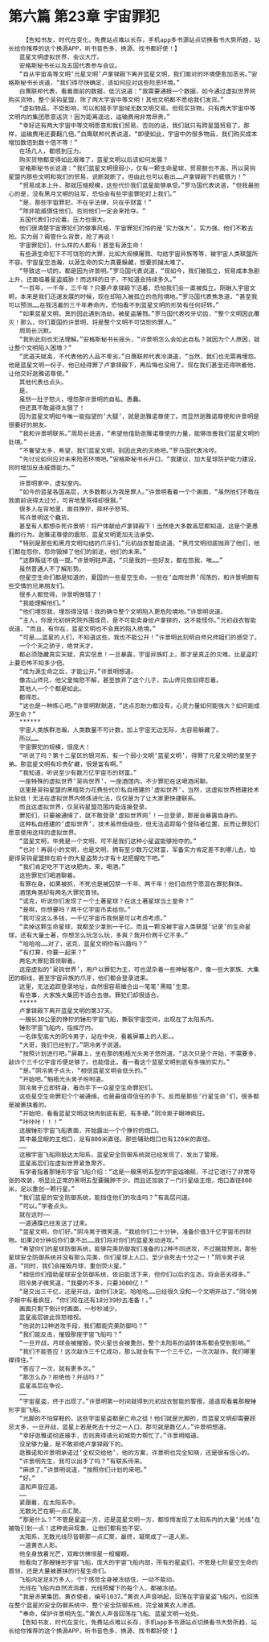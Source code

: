 # 第六篇 第23章 宇宙罪犯
        【告知书友，时代在变化，免费站点难以长存，手机app多书源站点切换看书大势所趋，站长给你推荐的这个换源APP，听书音色多、换源、找书都好使！】
       蓝星文明虚拟世界，会议大厅。
       安格斯秘书长以及五国代表参与会议。
       “自从宇宙高等文明‘元星文明’卢拿铎殿下离开蓝星文明，我们面对的环境便愈加恶劣。”安格斯秘书长说道，“我们得尽快确定，该如何应对这些险恶环境。”
       白鹰联邦代表，看着面前的数据，低沉说道：“我需要通报一个数据，如今通过虚拟世界网购买货物，整个吴钩星盟，除了两大宇宙中等文明！其他文明都不愿给我们发货。”
       “虚拟物品，不受影响，可以和猎手宇宙域无数文明交易。但现实货物，只有两大宇宙中等文明内的集团愿意送货！因为距离遥远，运输费用非常昂贵。”
       “幸好还有两大宇宙中等文明愿意和我们贸易，否则的话，我们就只有跨星盟贸易了。那样，运输费用还要翻几倍。”白鹰联邦代表说道，“即便如此，宇宙中的很多物品，我们购买成本增加数倍到数十倍不等！”
       在场几人，都感到压力。
       购买货物都变得如此艰难了，蓝星文明以后该如何发展？
       安格斯秘书长说道：“我们蓝星文明很弱小，仅有一颗生命星球，贸易额也不高，所以吴钩星盟内那些文明和我们的贸易，说断就断了。但由此也可以看出……卢拿铎殿下的威慑力！”
       “贸易成本上升，那就压缩规模，这些代价我们蓝星能够承受。”罗马国代表说道，“但我最担心的是，没有黑月文明的驻军，恐怕会有些宇宙罪犯盯上我们。”
       “是，那些宇宙罪犯，不在乎法律，只在乎财富！”
       “除非能威慑住他们，否则他们一定会来抢夺。“
       五国代表们讨论着，压力也很大。
       他们很清楚宇宙罪犯们的做事风格，宇宙罪犯们怕的是‘实力强大’，实力强，他们不敢去抢。实力弱？甭管什么背景，抢了再说！
       宇宙罪犯们，什么样的人都有！甚至有源生命！
       有些源生命犯下不可饶恕的大罪，比如大规模屠戮、勾结宇宙异族等等，被宇宙人类联盟所不容。宇宙星空浩瀚，以源生命的实力真要躲藏，想要抓捕太难了。
       “导致这一切的，都是因为许景明。”罗马国代表说道，“现如今，我们被孤立，贸易成本急剧上升，还面临着星盗威胁！而这样的日子，不知道会持续多久。”
       “一百年，一千年，三千年？只要卢拿铎殿下活着，恐怕我们会一直被孤立。刚融入宇宙文明，本来是我们迅速发展的时候，现在却陷入被孤立的危险境地。”罗马国代表焦急道，“甚至我可以预测……在我活着的三千年寿命内，恐怕看不到蓝星文明的形势有任何好转。”
       “如果蓝星文明，真的因此遇到浩劫，被星盗屠戮。”罗马国代表咬牙切齿，“整个文明因此覆灭！那么，你们夏国的许景明，将是整个文明不可饶恕的罪人。”
       周局长沉默。
       “我到此刻也无法理解。”安格斯秘书长摇头，“许景明怎么会如此自私？就因为个人原因，就让整个文明陷入困境？”
       “武道天赋高，不代表他的人品不卑劣。”白鹰联邦代表冷漠道，“当然，我们也无需再埋怨。他是蓝星文明一份子，他已经得罪了卢拿铎殿下，再后悔也没用了。现在我们甚至还得哄着他，让他交好逖雅诺尊使。”
       其他代表也点头。
       是。
       虽然一肚子怒火，埋怨那许景明的自私、愚蠢。
       但还真不敢逼得太狠了！
       因为蓝星文明如今唯一能指望的‘大腿’，就是逖雅诺尊使了。而显然逖雅诺尊使和许景明是很要好的朋友。
       “我和许景明联系。”周局长说道，“希望他借助逖雅诺尊使的力量，能够改善我们蓝星文明的处境。”
       “不奢望太多，希望，我们蓝星文明，别因此真的灭绝吧。”罗马国代表冷哼。
       “先讨论如何应对未来险恶环境吧。”安格斯秘书长开口，“我建议，加大星球防护能力建设，同时增加反击威慑能力。”
       ……
       许景明家中，虚拟室内。
       “如今的蓝星各国高层，大多数都认为我是罪人。”许景明看着一个个画面，“虽然他们不敢在我面前说得太过分，可背地里骂得却很狠。”
       很多人在背地里，面目狰狞，摔杯子怒骂。
       骂许景明这个蠢货。
       甚至有人都想杀死许景明！将尸体献给卢拿铎殿下！当然绝大多数高层都知道，这是个更愚蠢的行为。逖雅诺尊使的震怒，蓝星文明更加无法承受。
       “特别是那些和黑月文明勾结的爪牙们。”元初战衣智能说道，“黑月文明彻底抛弃了他们，他们都在怨你，怨你毁掉了他们的前途，他们的未来。”
       “这群叛徒不值一提。”许景明轻声道，“只是我的一些好友，都在怨我，唉……”
       虽然普通人不了解形势。
       但星空生命们都是知道的，夏国的一些星空生命，一些在‘血雨世界’闯荡的，和许景明颇有些交情的兄弟朋友们。
       很多人都觉得，许景明做错了！
       “我能理解他们。”
       “他们埋怨我，埋怨得没错！我的确令整个文明陷入更危险境地。”许景明说道。
       “主人，你是元初研究院外围成员，是不可能卖身给卢拿铎的，这不能怪你。”元初战衣智能说道，“而且，有你在，蓝星文明也不会真的陷入绝境。”
       “可是……蓝星的人们，不知道这些，我也不能公开！”许景明此刻明白师兄师姐们的感受了。
       一个个天之骄子，绝世天才。
       都必须隐藏真实天赋，真实信息！一旦暴露，宇宙异族盯上，那才是真正的灾难。比星盗盯上要恐怖不知多少倍。
       “成为源生命之后，才能公开。”许景明想道。
       像古山师兄，他父皇恼怒不解，甚至放弃了这个儿子，古山师兄依旧得忍着。
       其他人一个个都是如此。
       都得忍。
       “这也是一种炼心吧。”许景明默默道，“这点忍耐力都没有，心灵力量如何能强大？如何能成源生命？”
       ******
       宇宙人类族群浩瀚，人类数量不可计数，加上宇宙无边无际，太容易躲藏了。
       所以……
       宇宙罪犯的规模，很庞大！
       “听说了吗？第十二星区的银河系，有一个弱小文明‘蓝星文明’，得罪了元星文明的皇室子弟。那蓝星文明有珍贵矿藏，很是富有啊。”
       “我知道，听说至少有数万亿宇宙币的财富。”
       一座特殊的虚拟世界‘吴钩世界’，一座酒馆内，不少罪犯在这喝酒闲聊。
       这里是吴钩星盟的黑暗势力花费些代价私自搭建的‘虚拟世界’，当然，这虚拟世界搭建技术比较低！无法在虚拟世界内修炼进化法，仅仅是为了让大家更快捷联系。
       而且这虚拟世界，仅吴钩星盟范围内能连接登录。
       罪犯们，只要被通缉了，就不敢登录‘虚拟世界网’！一旦登录，那是会暴露自身的。
       这种私自搭建的‘虚拟世界’，技术虽然低级些，但无法追踪每个登陆者位置，反而让罪犯们愿意使用这样的虚拟世界。
       “蓝星文明，毕竟是一个文明，可不是我们这种小星盗能够抢夺的。”
       “也对！再弱小的文明，也是文明，拥有至少数万亿财富，军备实力肯定差不到哪儿去，怕是得吴钩星盟排在前十的大星盗势力才有十足把握吃下吧。”
       “我们肯定吃不下这块肥肉，来，喝酒。”
       这些罪犯们喝酒聊着。
       有罪在身，如果被抓，不死也是被囚禁一千年、两千年！他们自然宁愿混在罪犯群体。
       酒馆角落却有两名大罪犯首领。
       “诺克，听说你们发现了一个土著星球？在这土著星球当土皇帝？”
       “是啊，你想要吗？两千亿宇宙币卖给你。”
       “我可没这么多钱，一千亿宇宙币我倒是可以考虑考虑。”
       “卖掉这颗生命星球，我都至少拿到一千亿。而且一颗没被宇宙人类联盟‘记录’的生命星球，还有大量土著，你想怎么玩怎么玩，多爽？我开价两千亿不多。”
       “哈哈哈……对了，诺克，蓝星文明你有兴趣吗？”
       “有打算，你要一起来？”
       两名大罪犯首领聊着。
       这座虚拟的‘吴钩世界’，用户以罪犯为主，可也混杂着一些神秘客户，像一些大家族、大集团的眼线，甚至宇宙异族的爪牙，他们都会登录进来。
       这里，无法追踪登录地址，自然很容易撮合出一笔笔‘黑暗’生意。
       有些事，大家族大集团不适合去做。罪犯们却很适合。
       *****
       卢拿铎殿下离开蓝星文明的第37天。
       一艘长30公里的狰狞的锤形宇宙飞船，撕裂宇宙空间，出现在了太阳系内。
       锤形宇宙飞船内，指挥厅内。
       一名体型高大的阴冷男子，站在中央，看着屏幕上的人影。。
       “大哥，我们已经到了。”阴冷男子说道。
       “按照计划进行吧。”屏幕上，坐在那的魁梧光头男子悠然道，“这次只是个开始，不需要多，敲诈个三千亿宇宙币便足够了。也能借此，看一看这个蓝星文明到底有多强的实力。”
       “是。”阴冷男子点头，“相信蓝星文明会低头的。”
       “开始吧。”魁梧光头男子吩咐道。
       阴冷男子立即转身，看向手下一众星空生命罪犯们。
       这些星空生命罪犯个个被通缉，也是最值得信任的手下。反而是那些‘行星生命’们，很多都是被裹挟着的。
       “开始吧，看看蓝星文明这块肉到底有肥，有多硬。”阴冷男子眼神疯狂。
       “咔咔咔！！！”
       这艘锤形宇宙飞船表面，开始露出一个个狰狞的炮口。
       其中最显眼的主炮口，足有800米直径。那些辅助炮口也有120米的直径。
       ……
       这艘宇宙飞船刚抵达太阳系，蓝星安全防御系统就已经发现了，发出了警报。
       蓝星高层们在虚拟世界紧急聚齐。
       有学者指着那锤形宇宙飞船介绍：“这是一艘黑明五型的宇宙运输舰，不过它进行了非常夸张的改装，明显比正常的黑明五型要臃肿不少。而且还加装了一门行星级主炮，炮口直径800米，足以重创一颗行星。”
       “我们蓝星的安全防御系统，能挡住他们的攻击吗？”有高层问道。
       “可以。”学者点头。
       就在这时——
       一道通牒已经发送了过来。
       “蓝星文明，你们好。”阴冷男子微笑道，“我给你们二十分钟，准备价值3千亿宇宙币的财物。如果20分钟后你们拿不出……我们将对你们的蓝星发动进攻。”
       “希望你们的星球防御系统，能够完美防御我们准备的12种不同进攻，不过据我预测，那些星球安全防御系统并没有那么完美，你们星球上人口，至少会死去十分之一！”阴冷男子说道，“同时，我们会摧毁月球，重创荧火星。”
       “相信你们借助星球安全防御系统，依旧能活下来，但你们以后的生态，将会恶劣得多。”
       阴冷男子微笑道，“我要的不多，只要3000亿！”
       “是交出三千亿，还是开战，由你们决定。哈哈哈……已经很久没和一个文明开战了。”阴冷男子眼中有着疯狂，“你们现在还有18分39秒去准备！。”
       画面只剩下倒计时画面，一秒秒减少。
       蓝星高层彼此惊怒相视。
       “他说的12种进攻手段，我们都能完美防御吗？”
       “我们能反击，摧毁那座宇宙飞船吗？”
       “一旦开战，月球会被摧毁，荧火星也会被重创，整个太阳系的运转体系都会受到影响。”
       “我们不能答应！这次敲诈三千亿成功，那么就会有下一个三千亿，一次次敲诈，我们哪里撑得住。”
       “答应了一次，就有更多次。”
       “那怎么办？拒绝他？开战吗？”
       蓝星高层在争论。
       ……
       “宇宙星盗，终于出现了。”许景明第一时间就得到元初战衣智能的警报，遥遥观看着那艘锤形宇宙飞船。
       “光脚的不怕穿鞋的，这些宇宙星盗都是亡命之徒！他们就是光脚的，而蓝星文明却需要顾忌太多，一旦开战，蓝星上若是死去十分之一人口，那可就是数亿人。”许景明想道。
       “幸好逖雅诺彻底接手，否则真得请元初城势力帮忙了。”许景明暗道。
       没足够力量，是不敢拒绝卢拿铎殿下的。
       逖雅诺和许景明承诺过‘全权交给他’，他的方案，许景明也完全知晓，还是很有信心的。
       “许景明先生，我可以出手了吗？”有联系传来。
       “麻烦了。”许景明说道，“按照你们计划的来吧。”
       “好。”
       温和声音应道。
       ……
       紧跟着，在太阳系中。
       无数光芒在朝一点汇聚。
       “那是什么？”不管是星盗一方，还是蓝星文明一方，都惊愕发现了太阳系内的大量‘光线’在被吸引到一点！这种诡异现象，让他们都有些不安。
       太阳系，无数光线尽皆朝那一点汇聚，最终，凝聚成了一道人影。
       一道黄衣人影。
       他全身放着光芒，双眸仿佛恒星一般耀眼。
       他看向了那艘锤形宇宙飞船，庞大的宇宙飞船内部，所有的星盗们，不管是七阶星空生命的首领，还是大量被裹挟的行星生命们。
       飞船内足足8万多人，个个感觉全身被冻结住，一动不能动。
       光线在飞船内自然流淌着，光线照耀下的每个人，都被冻结。
       “我是赤蒙集团，黄衣使者，编号1037。”黄衣人声音响起，回荡在宇宙星盗飞船内，也回荡在整个蓝星的安全防御系统中，整个安全防御系统，完全被黄衣人渗透。
       “奉命，保护许景明先生。”黄衣人声音回荡在飞船、蓝星文明一处处。
       【告知书友，时代在变化，免费站点难以长存，手机app多书源站点切换看书大势所趋，站长给你推荐的这个换源APP，听书音色多、换源、找书都好使！】